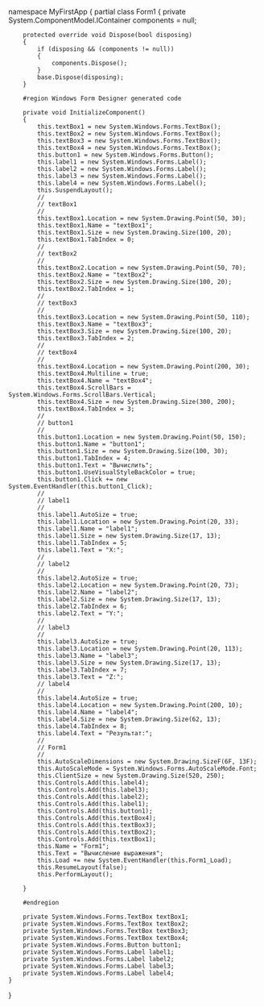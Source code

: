 namespace MyFirstApp
{
    partial class Form1
    {
        private System.ComponentModel.IContainer components = null;

        protected override void Dispose(bool disposing)
        {
            if (disposing && (components != null))
            {
                components.Dispose();
            }
            base.Dispose(disposing);
        }

        #region Windows Form Designer generated code

        private void InitializeComponent()
        {
            this.textBox1 = new System.Windows.Forms.TextBox();
            this.textBox2 = new System.Windows.Forms.TextBox();
            this.textBox3 = new System.Windows.Forms.TextBox();
            this.textBox4 = new System.Windows.Forms.TextBox();
            this.button1 = new System.Windows.Forms.Button();
            this.label1 = new System.Windows.Forms.Label();
            this.label2 = new System.Windows.Forms.Label();
            this.label3 = new System.Windows.Forms.Label();
            this.label4 = new System.Windows.Forms.Label();
            this.SuspendLayout();
            // 
            // textBox1
            // 
            this.textBox1.Location = new System.Drawing.Point(50, 30);
            this.textBox1.Name = "textBox1";
            this.textBox1.Size = new System.Drawing.Size(100, 20);
            this.textBox1.TabIndex = 0;
            // 
            // textBox2
            // 
            this.textBox2.Location = new System.Drawing.Point(50, 70);
            this.textBox2.Name = "textBox2";
            this.textBox2.Size = new System.Drawing.Size(100, 20);
            this.textBox2.TabIndex = 1;
            // 
            // textBox3
            // 
            this.textBox3.Location = new System.Drawing.Point(50, 110);
            this.textBox3.Name = "textBox3";
            this.textBox3.Size = new System.Drawing.Size(100, 20);
            this.textBox3.TabIndex = 2;
            // 
            // textBox4
            // 
            this.textBox4.Location = new System.Drawing.Point(200, 30);
            this.textBox4.Multiline = true;
            this.textBox4.Name = "textBox4";
            this.textBox4.ScrollBars = System.Windows.Forms.ScrollBars.Vertical;
            this.textBox4.Size = new System.Drawing.Size(300, 200);
            this.textBox4.TabIndex = 3;
            // 
            // button1
            // 
            this.button1.Location = new System.Drawing.Point(50, 150);
            this.button1.Name = "button1";
            this.button1.Size = new System.Drawing.Size(100, 30);
            this.button1.TabIndex = 4;
            this.button1.Text = "Вычислить";
            this.button1.UseVisualStyleBackColor = true;
            this.button1.Click += new System.EventHandler(this.button1_Click);
            // 
            // label1
            // 
            this.label1.AutoSize = true;
            this.label1.Location = new System.Drawing.Point(20, 33);
            this.label1.Name = "label1";
            this.label1.Size = new System.Drawing.Size(17, 13);
            this.label1.TabIndex = 5;
            this.label1.Text = "X:";
            // 
            // label2
            // 
            this.label2.AutoSize = true;
            this.label2.Location = new System.Drawing.Point(20, 73);
            this.label2.Name = "label2";
            this.label2.Size = new System.Drawing.Size(17, 13);
            this.label2.TabIndex = 6;
            this.label2.Text = "Y:";
            // 
            // label3
            // 
            this.label3.AutoSize = true;
            this.label3.Location = new System.Drawing.Point(20, 113);
            this.label3.Name = "label3";
            this.label3.Size = new System.Drawing.Size(17, 13);
            this.label3.TabIndex = 7;
            this.label3.Text = "Z:";
            // label4
            // 
            this.label4.AutoSize = true;
            this.label4.Location = new System.Drawing.Point(200, 10);
            this.label4.Name = "label4";
            this.label4.Size = new System.Drawing.Size(62, 13);
            this.label4.TabIndex = 8;
            this.label4.Text = "Результат:";
            // 
            // Form1
            // 
            this.AutoScaleDimensions = new System.Drawing.SizeF(6F, 13F);
            this.AutoScaleMode = System.Windows.Forms.AutoScaleMode.Font;
            this.ClientSize = new System.Drawing.Size(520, 250);
            this.Controls.Add(this.label4);
            this.Controls.Add(this.label3);
            this.Controls.Add(this.label2);
            this.Controls.Add(this.label1);
            this.Controls.Add(this.button1);
            this.Controls.Add(this.textBox4);
            this.Controls.Add(this.textBox3);
            this.Controls.Add(this.textBox2);
            this.Controls.Add(this.textBox1);
            this.Name = "Form1";
            this.Text = "Вычисление выражения";
            this.Load += new System.EventHandler(this.Form1_Load);
            this.ResumeLayout(false);
            this.PerformLayout();

        }

        #endregion

        private System.Windows.Forms.TextBox textBox1;
        private System.Windows.Forms.TextBox textBox2;
        private System.Windows.Forms.TextBox textBox3;
        private System.Windows.Forms.TextBox textBox4;
        private System.Windows.Forms.Button button1;
        private System.Windows.Forms.Label label1;
        private System.Windows.Forms.Label label2;
        private System.Windows.Forms.Label label3;
        private System.Windows.Forms.Label label4;
    }
}